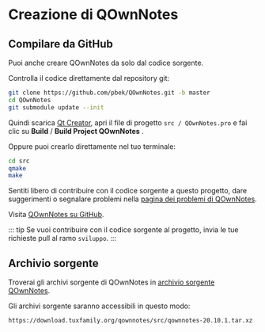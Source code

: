 # Creazione di QOwnNotes

## Compilare da GitHub

Puoi anche creare QOwnNotes da solo dal codice sorgente.

Controlla il codice direttamente dal repository git:

```bash
git clone https://github.com/pbek/QOwnNotes.git -b master
cd QOwnNotes
git submodule update --init
```

Quindi scarica [Qt Creator](https://www.qt.io/download-open-source), apri il file di progetto `src / QOwnNotes.pro` e fai clic su **Build** / **Build Project QOwnNotes** .

Oppure puoi crearlo direttamente nel tuo terminale:

```bash
cd src
qmake
make
```

Sentiti libero di contribuire con il codice sorgente a questo progetto, dare suggerimenti o segnalare problemi nella [pagina dei problemi di QOwnNotes](https://github.com/pbek/QOwnNotes/issues).

Visita [QOwnNotes su GitHub](https://github.com/pbek/QOwnNotes).

::: tip
Se vuoi contribuire con il codice sorgente al progetto, invia le tue richieste pull al ramo `sviluppo`.
:::

## Archivio sorgente

Troverai gli archivi sorgente di QOwnNotes in [archivio sorgente QOwnNotes](https://download.tuxfamily.org/qownnotes/src/).

Gli archivi sorgente saranno accessibili in questo modo:

`https://download.tuxfamily.org/qownnotes/src/qownnotes-20.10.1.tar.xz`

